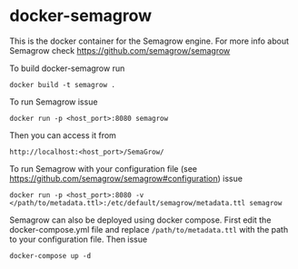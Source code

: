 # docker-semagrow

This is the docker container for the Semagrow engine. For more info about Semagrow check https://github.com/semagrow/semagrow

To build docker-semagrow run

    docker build -t semagrow .

To run Semagrow issue 

    docker run -p <host_port>:8080 semagrow

Then you can access it from 

    http://localhost:<host_port>/SemaGrow/

To run Semagrow with your configuration file (see https://github.com/semagrow/semagrow#configuration) issue

    docker run -p <host_port>:8080 -v </path/to/metadata.ttl>:/etc/default/semagrow/metadata.ttl semagrow

Semagrow can also be deployed using docker compose. First edit the docker-compose.yml file and replace `/path/to/metadata.ttl` with the path to your configuration file. Then issue

    docker-compose up -d
